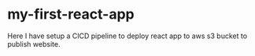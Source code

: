 # my-first-react-app
Here I have setup a CICD pipeline to deploy react app to aws s3 bucket to publish website.

